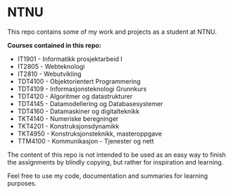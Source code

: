 # NTNU

This repo contains some of my work and projects as a student at NTNU.

**Courses contained in this repo:**

- IT1901 - Informatikk prosjektarbeid I
- IT2805 - Webteknologi
- IT2810 - Webutvikling
- TDT4100 - Objektorientert Programmering
- TDT4109 - Informasjonsteknologi Grunnkurs
- TDT4120 - Algoritmer og datastrukturer
- TDT4145 - Datamodellering og Databasesystemer
- TDT4160 - Datamaskiner og digitalteknikk
- TKT4140 - Numeriske beregninger
- TKT4201 - Konstruksjonsdynamikk
- TKT4950 - Konstruksjonsteknikk, masteroppgave
- TTM4100 - Kommunikasjon - Tjenester og nett




The content of this repo is not intended to be used as an easy way to finish the assignments by blindly copying, but rather for inspiration and learning.

Feel free to use my code, documentation and summaries for learning purposes.

